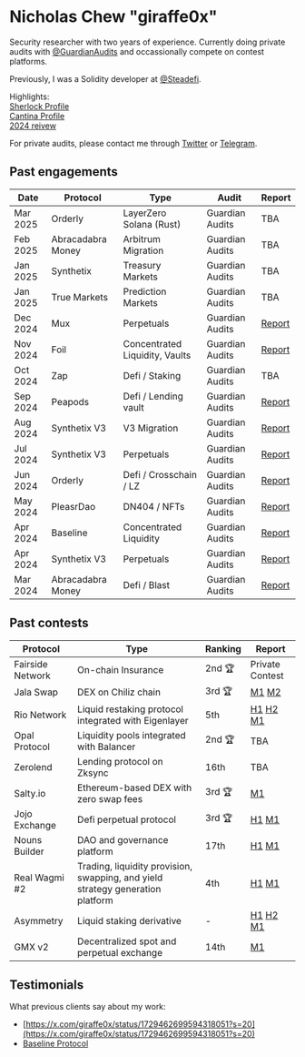 # Nicholas Chew "giraffe0x"

Security researcher with two years of experience. Currently doing private audits with [@GuardianAudits](https://twitter.com/GuardianAudits) and occassionally compete on contest platforms.

Previously, I was a Solidity developer at [@Steadefi](https://twitter.com/steadefi).

Highlights:<br>
[Sherlock Profile](https://audits.sherlock.xyz/watson/giraffe)<br>
[Cantina Profile](https://cantina.xyz/u/giraffe0x)<br>
[2024 reivew](https://x.com/giraffe0x/status/1873628961038901579)<br>

For private audits, please contact me through [Twitter](https://twitter.com/giraffe0x) or [Telegram](https://t.me/Nic_giraffe0x).

## Past engagements
| Date     	| Protocol    	| Type                  	| Audit 	| Report                                                                                                	|
|----------	|-------------	|-----------------------	|----------	|-------------------------------------------------------------------------------------------------------	|
| Mar 2025 | Orderly | LayerZero Solana (Rust) | Guardian Audits | TBA
| Feb 2025 | Abracadabra Money | Arbitrum Migration | Guardian Audits | TBA
| Jan 2025 | Synthetix | Treasury Markets | Guardian Audits | TBA
| Jan 2025 | True Markets | Prediction Markets | Guardian Audits | TBA
| Dec 2024 | Mux | Perpetuals | Guardian Audits | [Report](https://github.com/GuardianAudits/Audits/blob/main/MUX/2025-02-06_MUX_Perps.pdf)
| Nov 2024 | Foil | Concentrated Liquidity, Vaults | Guardian Audits | [Report](https://github.com/GuardianAudits/Audits/blob/main/Foil/2025-01-13_Foil_Vault.pdf)
| Oct 2024 | Zap | Defi / Staking | Guardian Audits | TBA
| Sep 2024 | Peapods | Defi / Lending vault | Guardian Audits | [Report](https://github.com/GuardianAudits/Audits/blob/main/Peapods/2024-11-11_Peapods.pdf)
| Aug 2024  | Synthetix V3 | V3 Migration |  Guardian Audits | [Report](https://github.com/GuardianAudits/Audits/blob/main/Synthetix/2025-10-28_Synthetix_Migration.pdf)
| Jul 2024  | Synthetix V3 | Perpetuals | Guardian Audits | [Report](https://github.com/GuardianAudits/Audits/blob/main/Synthetix/2024-10-28_Synthetix_Perps_V3.pdf)
| Jun 2024 | Orderly      | Defi / Crosschain / LZ | Guardian Audits | [Report](https://github.com/GuardianAudits/Audits/blob/main/Orderly/2024-07-01_Orderly_Omnichain.pdf)
| May 2024 	| PleasrDao 	| DN404 / NFTs 	| Guardian Audits | [Report](https://github.com/GuardianAudits/Audits/tree/main/PleasR)                                       	|
| Apr 2024 	| Baseline 	| Concentrated Liquidity 	| Guardian Audits 	| [Report](https://github.com/GuardianAudits/Audits/tree/main/BaselineMarkets)                                       	|
| Apr 2024 	| Synthetix V3 	| Perpetuals 	| Guardian Audits 	| [Report](https://github.com/GuardianAudits/Audits/tree/main/Synthetix)                                   	|
| Mar 2024 	| Abracadabra Money 	| Defi / Blast 	| Guardian Audits | [Report](https://github.com/GuardianAudits/Audits/tree/main/MIMSwap)                                      	|

## Past contests



| Protocol     	| Type    	| Ranking                  	| Report 	|
|----------	|-------------	|-----------------------	|----------	|
| Fairside Network | On-chain Insurance                                      | 2nd 🏆    | Private Contest
| Jala Swap       | DEX on Chiliz chain                                                             | 3rd 🏆    | [M1](https://github.com/sherlock-audit/2024-02-jala-swap-judging/issues/130) [M2](https://github.com/sherlock-audit/2024-02-jala-swap-judging/issues/47)
| Rio Network   	| Liquid restaking protocol integrated with Eigenlayer                           	| 5th     	| [H1](https://github.com/sherlock-audit/2024-02-rio-network-core-protocol-judging/issues/184) [H2](https://github.com/sherlock-audit/2024-02-rio-network-core-protocol-judging/issues/54) [M1](https://github.com/sherlock-audit/2024-02-rio-network-core-protocol-judging/issues/59)                                                                                                                                                                                                                            	|
| Opal Protocol 	| Liquidity pools integrated with Balancer                                       	| 2nd 🏆   	| TBA                                                                                                                                                                                                                            	|
| Zerolend      	| Lending protocol on Zksync                                                     	| 16th     	| TBA                                                                                                                                                                                                                            	|
| Salty.io        | Ethereum-based DEX with zero swap fees                                          | 3rd 🏆    | [M1](https://code4rena.com/audits/2024-01-saltyio#top)
| Jojo Exchange 	| Defi perpetual protocol                                                        	| 3rd 🏆   	| [H1](https://github.com/sherlock-audit/2023-12-jojo-exchange-update-judging/issues/76) [M1](https://github.com/sherlock-audit/2023-12-jojo-exchange-update-judging/issues/77)
| Nouns Builder 	| DAO and governance platform                                                    	| 17th     	| [H1](https://github.com/sherlock-audit/2023-09-nounsbuilder-judging/issues/309) [M1](https://github.com/sherlock-audit/2023-09-nounsbuilder-judging/issues/306)
| Real Wagmi #2 	| Trading, liquidity provision, swapping, and yield strategy generation platform 	| 4th     	| [H1](https://github.com/sherlock-audit/2023-10-real-wagmi-judging/issues/95) [M1](https://github.com/sherlock-audit/2023-10-real-wagmi-judging/issues/195)
| Asymmetry     	| Liquid staking derivative                                                      	| -       	| [H1](https://github.com/code-423n4/2023-03-asymmetry-findings/issues/588) [H2](https://github.com/code-423n4/2023-03-asymmetry-findings/issues/142) [M1](https://github.com/code-423n4/2023-03-asymmetry-findings/issues/150)
| GMX v2        	| Decentralized spot and perpetual exchange                                      	| 14th     	| [M1](https://github.com/sherlock-audit/2023-02-gmx-judging/issues/212)




## Testimonials
What previous clients say about my work:
- [https://x.com/giraffe0x/status/1729462699594318051?s=20](https://x.com/giraffe0x/status/1729462699594318051?s=20)
- [Baseline Protocol](https://x.com/giraffe0x/status/1806645236371951891)
